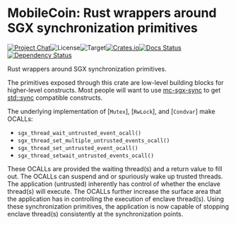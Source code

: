 # MobileCoin: Rust wrappers around SGX synchronization primitives

[![Project Chat][chat-image]][chat-link]<!--
-->![License][license-image]<!--
-->![Target][target-image]<!--
-->[![Crates.io][crate-image]][crate-link]<!--
-->[![Docs Status][docs-image]][docs-link]<!--
-->[![Dependency Status][deps-image]][deps-link]

Rust wrappers around SGX synchronization primitives.

The primitives exposed through this crate are low-level building blocks for
higher-level constructs. Most people will want to use
[mc-sgx-sync](https://docs.rs/mc-sgx-sync/latest/mc_sgx_sync/) to get
[std::sync](https://doc.rust-lang.org/std/sync/) compatible constructs.

The underlying implementation of [`Mutex`], [`RwLock`], and [`Condvar`] make
OCALLs:

- `sgx_thread_wait_untrusted_event_ocall()`
- `sgx_thread_set_multiple_untrusted_events_ocall()`
- `sgx_thread_set_untrusted_event_ocall()`
- `sgx_thread_setwait_untrusted_events_ocall()`

These OCALLs are provided the waiting thread(s) and a return value to fill out.
The OCALLs can suspend and or spuriously wake up trusted threads. The
application (untrusted) inherently has control of whether the enclave thread(s)
will execute. The OCALLs further increase the surface area that the application
has in controlling the execution of enclave thread(s). Using these
synchronization primitives, the application is now capable of stopping enclave
thread(s) consistently at the synchronization points.

[chat-image]: https://img.shields.io/discord/844353360348971068?style=flat-square
[chat-link]: https://mobilecoin.chat
[license-image]: https://img.shields.io/crates/l/mc-sgx-tstdc?style=flat-square
[target-image]: https://img.shields.io/badge/target-sgx-red?style=flat-square
[crate-image]: https://img.shields.io/crates/v/mc-sgx-tstdc.svg?style=flat-square
[crate-link]: https://crates.io/crates/mc-sgx-tstdc
[docs-image]: https://img.shields.io/docsrs/mc-sgx-tstdc?style=flat-square
[docs-link]: https://docs.rs/crate/mc-sgx-tstdc
[deps-image]: https://deps.rs/crate/mc-sgx-tstdc/0.6.1/status.svg?style=flat-square
[deps-link]: https://deps.rs/crate/mc-sgx-tstdc/0.6.1
